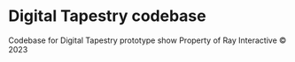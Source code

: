 # Digital Tapestry codebase
Codebase for Digital Tapestry prototype show
Property of Ray Interactive
&copy; 2023
